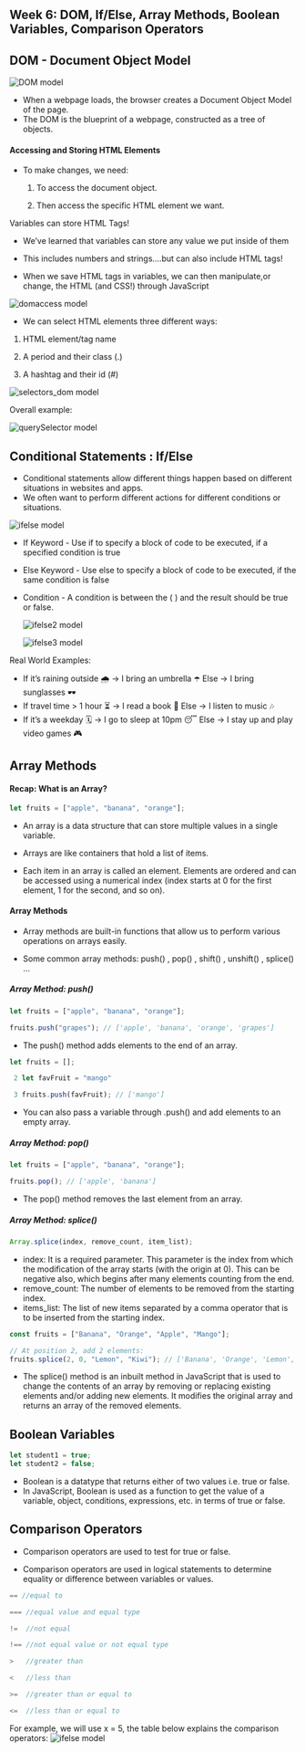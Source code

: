 ## Week 6: DOM, If/Else, Array Methods, Boolean Variables, Comparison Operators

## DOM - Document Object Model

![DOM model](/images/DOM-image.png "DOM model")

- When a webpage loads, the browser creates a Document Object Model of the page.
- The DOM is the blueprint of a webpage, constructed as a tree of objects.

#### Accessing and Storing HTML Elements

- To make changes, we need:

  1. To access the document object.

  2. Then access the specific HTML element we want.

Variables can store HTML Tags!

- We’ve learned that variables can store any value we put inside of them

- This includes numbers and strings.…but can also include HTML tags!

- When we save HTML tags in variables, we can then manipulate,or change, the HTML (and CSS!) through JavaScript

![domaccess model](/images/dom_access.png "domaccess model")

- We can select HTML elements three different ways:

1.  HTML element/tag name

2.  A period and their class (.)

3.  A hashtag and their id (#)

![selectors_dom model](/images/selectors_dom.png "selectors_dom model")

Overall example:

![querySelector model](/images/querySelector-img.png "querySelector model")

## Conditional Statements : If/Else

- Conditional statements allow different things happen based on different situations in websites and apps.
- We often want to perform different actions for different conditions or situations.

![ifelse model](/images/if-else-breakdown.png "ifelse model")

- If Keyword - Use if to specify a block of code to be executed, if a specified condition is true
- Else Keyword - Use else to specify a block of code to be executed, if the same condition is false
- Condition - A condition is between the ( ) and the result should be true or false.

  ![ifelse2 model](/images/if-else-breakdown-2.png "ifelse2 model")

  ![ifelse3 model](/images/if-else-breakdown-3.png "ifelse3 model")

Real World Examples:

- If it’s raining outside 🌧️ → I bring an umbrella ☂️
  Else → I bring sunglasses 🕶️
- If travel time > 1 hour ⏳ → I read a book 📖
  Else → I listen to music 🎶
- If it’s a weekday 🗓️ → I go to sleep at 10pm 😴
  Else → I stay up and play video games 🎮

## Array Methods

#### Recap: What is an Array?

```javascript
let fruits = ["apple", "banana", "orange"];
```

- An array is a data structure that can store multiple values in a single variable.

- Arrays are like containers that hold a list of items.

- Each item in an array is called an element. Elements are ordered and can be accessed using a numerical index (index starts at 0 for the first element, 1 for the second, and so on).

#### Array Methods

- Array methods are built-in functions that allow us to perform various operations on arrays easily.

- Some common array methods:
  push() ,
  pop() ,
  shift() ,
  unshift() ,
  splice() ...

##### Array Method: push()

```javascript
let fruits = ["apple", "banana", "orange"];

fruits.push("grapes"); // ['apple', 'banana', 'orange', 'grapes']
```

- The push() method adds elements to the end of an array.

```javascript
let fruits = [];

 2 let favFruit = "mango"

 3 fruits.push(favFruit); // ['mango']
```

- You can also pass a variable through .push() and add elements to an empty array.

##### Array Method: pop()

```javascript
let fruits = ["apple", "banana", "orange"];

fruits.pop(); // ['apple', 'banana']
```

- The pop() method removes the last element from an array.

##### Array Method: splice()

```javascript
Array.splice(index, remove_count, item_list);
```

- index: It is a required parameter. This parameter is the index from which the modification of the array starts (with the origin at 0). This can be negative also, which begins after many elements counting from the end.
- remove_count: The number of elements to be removed from the starting index.
- items_list: The list of new items separated by a comma operator that is to be inserted from the starting index.

```javascript
const fruits = ["Banana", "Orange", "Apple", "Mango"];

// At position 2, add 2 elements:
fruits.splice(2, 0, "Lemon", "Kiwi"); // ['Banana', 'Orange', 'Lemon', 'Kiwi', 'Apple', 'Mango']
```

- The splice() method is an inbuilt method in JavaScript that is used to change the contents of an array by removing or replacing existing elements and/or adding new elements. It modifies the original array and returns an array of the removed elements.

## Boolean Variables

```javascript
let student1 = true;
let student2 = false;
```

- Boolean is a datatype that returns either of two values i.e. true or false.
- In JavaScript, Boolean is used as a function to get the value of a variable, object, conditions, expressions, etc. in terms of true or false.

## Comparison Operators

- Comparison operators are used to test for true or false.

- Comparison operators are used in logical statements to determine equality or difference between variables or values.

```javascript
== //equal to

===	//equal value and equal type

!=	//not equal

!==	//not equal value or not equal type

>	//greater than

<	//less than

>=	//greater than or equal to

<=	//less than or equal to
```

For example, we will use x = 5, the table below explains the comparison operators:
![ifelse model](/images/comparison_img.png "ifelse model")
